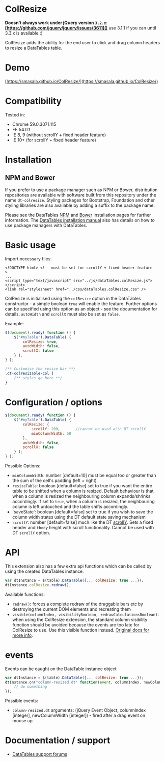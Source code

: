 # ColResize

**Doesn't always work under jQuery version `3.2.x`: [https://github.com/jquery/jquery/issues/3611]()**
use 3.1.1 if you can until 3.3.x is available :)

ColResize adds the ability for the end user to click and drag column headers to resize a DataTables table.

# Demo
[https://smasala.github.io/ColResize/](https://smasala.github.io/ColResize/)

# Compatibility

Tested in:
 - Chrome 59.0.3071.115
 - FF 54.0.1
 - IE 8, 9 (without scrollY + fixed header feature)
 - IE 10+ (for scrollY + fixed header feature)

# Installation

## NPM and Bower

If you prefer to use a package manager such as NPM or Bower, distribution repositories are available with software built from this repository under the name `dt-colresize`. Styling packages for Bootstrap, Foundation and other styling libraries are also available by adding a suffix to the package name.

Please see the DataTables [NPM](//datatables.net/download/npm) and [Bower](//datatables.net/download/bower) installation pages for further information. The [DataTables installation manual](//datatables.net/manual/installation) also has details on how to use package managers with DataTables.


# Basic usage

Import necessary files:
```
<!DOCTYPE html> <!-- must be set for scrollY + fixed header feature -->
...
<script type="text/javascript" src="../js/dataTables.colResize.js"></script>
<link rel="stylesheet" href="../css/dataTables.colResize.css" />
```

ColResize is initialised using the `colResize` option in the DataTables constructor - a simple boolean `true` will enable the feature. Further options can be specified using this option as an object - see the documentation for details.
`autoWidth` and `scrollX` must also be set as `false`.

Example:

```js
$(document).ready( function () {
    $('#myTable').DataTable( {
    	colResize: true,
        autoWidth: false,
        scrollX: false
    } );
} );
```

```css
/** Customise the resize bar **/
.dt-colresizable-col {
    /** styles go here **/
}
```

# Configuration / options

```js
$(document).ready( function () {
    $('#myTable').DataTable( {
    	colResize: {
            scrollY: 200,       //cannot be used with DT scrollY
            minColumnWidth: 50
        },
        autoWidth: false,
        scrollX: false
    } );
} );

```

Possible Options:
- `minColumnWidth`: number [default=10] must be equal too or greater than the sum of the cell's padding (left + right)
- `resizeTable`: boolean [default=false] set to true if you want the entire table to be shifted when a column is resized. Default behaviour is that when a column is resized the neighbouring column expands/shrinks accordingly. If set to `true`, when a column is resized, the neighbouring column is left untouched and the table shifts accordingly.
- 'saveState': boolean [default=false] set to true if you wish to save the column width states using the DT default state saving mechanism
- `scrollY`: number [default=false] much like the DT [scrollY](https://datatables.net/reference/option/scrollY). Sets a fixed header and `tbody` height with scroll functionality. Cannot be used with DT `scrollY` option.

# API

This extension also has a few extra api functions which can be called by using the created DataTables instance.
```js
var dtInstance = $(table).DataTable({... colResize: true ...});
dtInstance.colResize.redraw();
```

Available functions:
- `redraw()`: forces a complete redraw of the draggable bars etc by destroying the current DOM elements and recreating them
- `visible(columnIndex, visibilityBoolean, redrawCalculationsBoolean)`: when using the ColResize extension, the standard column visibility function should be avoided because the events are too late for ColResize to use. Use this visible function instead. [Original docs for more info](https://datatables.net/reference/api/column().visible()).


# events

Events can be caught on the DataTable instance object

```js
var dtInstance = $(table).DataTable({... colResize: true ...});
dtInstance.on("column-resized.dt" function(event, columnIndex, newColumnWidth) {
    // do something  
});
```

Possible events:
- `column-resized.dt` arguments: (jQuery Event Object, columnIndex [integer], newColumnWidth [integer]) - fired after a drag event on mouse up.

# Documentation / support

* [DataTables support forums](http://datatables.net/forums)